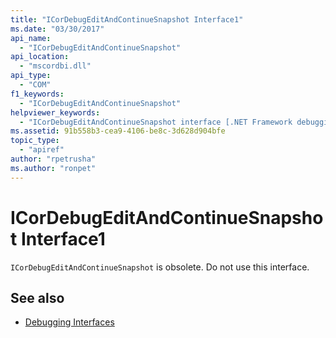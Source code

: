 ```yaml
---
title: "ICorDebugEditAndContinueSnapshot Interface1"
ms.date: "03/30/2017"
api_name: 
  - "ICorDebugEditAndContinueSnapshot"
api_location: 
  - "mscordbi.dll"
api_type: 
  - "COM"
f1_keywords: 
  - "ICorDebugEditAndContinueSnapshot"
helpviewer_keywords: 
  - "ICorDebugEditAndContinueSnapshot interface [.NET Framework debugging]"
ms.assetid: 91b558b3-cea9-4106-be8c-3d628d904bfe
topic_type: 
  - "apiref"
author: "rpetrusha"
ms.author: "ronpet"
---
```

# ICorDebugEditAndContinueSnapshot Interface1
`ICorDebugEditAndContinueSnapshot` is obsolete. Do not use this interface.  
  
## See also
- [Debugging Interfaces](../../../../docs/framework/unmanaged-api/debugging/debugging-interfaces.md)
